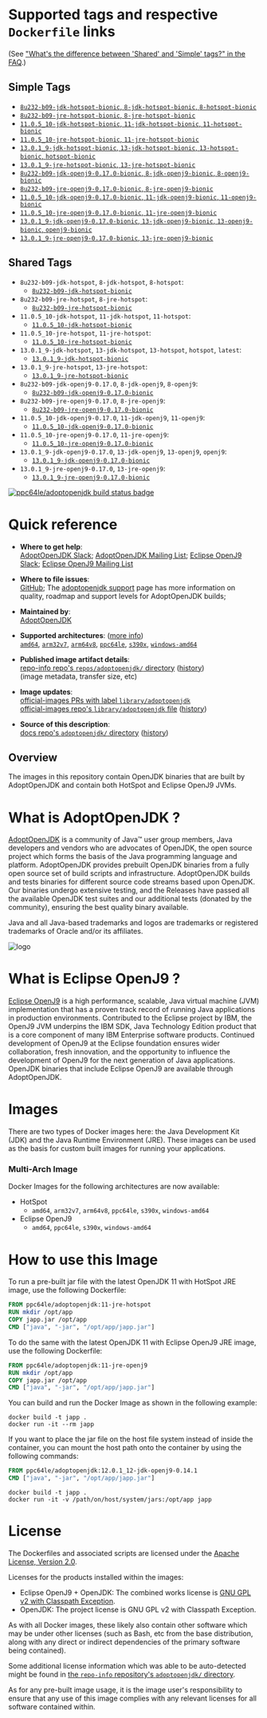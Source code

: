 <!--

********************************************************************************

WARNING:

    DO NOT EDIT "adoptopenjdk/README.md"

    IT IS AUTO-GENERATED

    (from the other files in "adoptopenjdk/" combined with a set of templates)

********************************************************************************

-->

# Supported tags and respective `Dockerfile` links

(See ["What's the difference between 'Shared' and 'Simple' tags?" in the FAQ](https://github.com/docker-library/faq#whats-the-difference-between-shared-and-simple-tags).)

## Simple Tags

-	[`8u232-b09-jdk-hotspot-bionic`, `8-jdk-hotspot-bionic`, `8-hotspot-bionic`](https://github.com/AdoptOpenJDK/openjdk-docker/blob/d3d8b8c690ef625100af90e03ed0c125acbaf9b8/8/jdk/ubuntu/Dockerfile.hotspot.releases.full)
-	[`8u232-b09-jre-hotspot-bionic`, `8-jre-hotspot-bionic`](https://github.com/AdoptOpenJDK/openjdk-docker/blob/d3d8b8c690ef625100af90e03ed0c125acbaf9b8/8/jre/ubuntu/Dockerfile.hotspot.releases.full)
-	[`11.0.5_10-jdk-hotspot-bionic`, `11-jdk-hotspot-bionic`, `11-hotspot-bionic`](https://github.com/AdoptOpenJDK/openjdk-docker/blob/d3d8b8c690ef625100af90e03ed0c125acbaf9b8/11/jdk/ubuntu/Dockerfile.hotspot.releases.full)
-	[`11.0.5_10-jre-hotspot-bionic`, `11-jre-hotspot-bionic`](https://github.com/AdoptOpenJDK/openjdk-docker/blob/d3d8b8c690ef625100af90e03ed0c125acbaf9b8/11/jre/ubuntu/Dockerfile.hotspot.releases.full)
-	[`13.0.1_9-jdk-hotspot-bionic`, `13-jdk-hotspot-bionic`, `13-hotspot-bionic`, `hotspot-bionic`](https://github.com/AdoptOpenJDK/openjdk-docker/blob/d3d8b8c690ef625100af90e03ed0c125acbaf9b8/13/jdk/ubuntu/Dockerfile.hotspot.releases.full)
-	[`13.0.1_9-jre-hotspot-bionic`, `13-jre-hotspot-bionic`](https://github.com/AdoptOpenJDK/openjdk-docker/blob/d3d8b8c690ef625100af90e03ed0c125acbaf9b8/13/jre/ubuntu/Dockerfile.hotspot.releases.full)
-	[`8u232-b09-jdk-openj9-0.17.0-bionic`, `8-jdk-openj9-bionic`, `8-openj9-bionic`](https://github.com/AdoptOpenJDK/openjdk-docker/blob/d3d8b8c690ef625100af90e03ed0c125acbaf9b8/8/jdk/ubuntu/Dockerfile.openj9.releases.full)
-	[`8u232-b09-jre-openj9-0.17.0-bionic`, `8-jre-openj9-bionic`](https://github.com/AdoptOpenJDK/openjdk-docker/blob/d3d8b8c690ef625100af90e03ed0c125acbaf9b8/8/jre/ubuntu/Dockerfile.openj9.releases.full)
-	[`11.0.5_10-jdk-openj9-0.17.0-bionic`, `11-jdk-openj9-bionic`, `11-openj9-bionic`](https://github.com/AdoptOpenJDK/openjdk-docker/blob/d3d8b8c690ef625100af90e03ed0c125acbaf9b8/11/jdk/ubuntu/Dockerfile.openj9.releases.full)
-	[`11.0.5_10-jre-openj9-0.17.0-bionic`, `11-jre-openj9-bionic`](https://github.com/AdoptOpenJDK/openjdk-docker/blob/d3d8b8c690ef625100af90e03ed0c125acbaf9b8/11/jre/ubuntu/Dockerfile.openj9.releases.full)
-	[`13.0.1_9-jdk-openj9-0.17.0-bionic`, `13-jdk-openj9-bionic`, `13-openj9-bionic`, `openj9-bionic`](https://github.com/AdoptOpenJDK/openjdk-docker/blob/d3d8b8c690ef625100af90e03ed0c125acbaf9b8/13/jdk/ubuntu/Dockerfile.openj9.releases.full)
-	[`13.0.1_9-jre-openj9-0.17.0-bionic`, `13-jre-openj9-bionic`](https://github.com/AdoptOpenJDK/openjdk-docker/blob/d3d8b8c690ef625100af90e03ed0c125acbaf9b8/13/jre/ubuntu/Dockerfile.openj9.releases.full)

## Shared Tags

-	`8u232-b09-jdk-hotspot`, `8-jdk-hotspot`, `8-hotspot`:
	-	[`8u232-b09-jdk-hotspot-bionic`](https://github.com/AdoptOpenJDK/openjdk-docker/blob/d3d8b8c690ef625100af90e03ed0c125acbaf9b8/8/jdk/ubuntu/Dockerfile.hotspot.releases.full)
-	`8u232-b09-jre-hotspot`, `8-jre-hotspot`:
	-	[`8u232-b09-jre-hotspot-bionic`](https://github.com/AdoptOpenJDK/openjdk-docker/blob/d3d8b8c690ef625100af90e03ed0c125acbaf9b8/8/jre/ubuntu/Dockerfile.hotspot.releases.full)
-	`11.0.5_10-jdk-hotspot`, `11-jdk-hotspot`, `11-hotspot`:
	-	[`11.0.5_10-jdk-hotspot-bionic`](https://github.com/AdoptOpenJDK/openjdk-docker/blob/d3d8b8c690ef625100af90e03ed0c125acbaf9b8/11/jdk/ubuntu/Dockerfile.hotspot.releases.full)
-	`11.0.5_10-jre-hotspot`, `11-jre-hotspot`:
	-	[`11.0.5_10-jre-hotspot-bionic`](https://github.com/AdoptOpenJDK/openjdk-docker/blob/d3d8b8c690ef625100af90e03ed0c125acbaf9b8/11/jre/ubuntu/Dockerfile.hotspot.releases.full)
-	`13.0.1_9-jdk-hotspot`, `13-jdk-hotspot`, `13-hotspot`, `hotspot`, `latest`:
	-	[`13.0.1_9-jdk-hotspot-bionic`](https://github.com/AdoptOpenJDK/openjdk-docker/blob/d3d8b8c690ef625100af90e03ed0c125acbaf9b8/13/jdk/ubuntu/Dockerfile.hotspot.releases.full)
-	`13.0.1_9-jre-hotspot`, `13-jre-hotspot`:
	-	[`13.0.1_9-jre-hotspot-bionic`](https://github.com/AdoptOpenJDK/openjdk-docker/blob/d3d8b8c690ef625100af90e03ed0c125acbaf9b8/13/jre/ubuntu/Dockerfile.hotspot.releases.full)
-	`8u232-b09-jdk-openj9-0.17.0`, `8-jdk-openj9`, `8-openj9`:
	-	[`8u232-b09-jdk-openj9-0.17.0-bionic`](https://github.com/AdoptOpenJDK/openjdk-docker/blob/d3d8b8c690ef625100af90e03ed0c125acbaf9b8/8/jdk/ubuntu/Dockerfile.openj9.releases.full)
-	`8u232-b09-jre-openj9-0.17.0`, `8-jre-openj9`:
	-	[`8u232-b09-jre-openj9-0.17.0-bionic`](https://github.com/AdoptOpenJDK/openjdk-docker/blob/d3d8b8c690ef625100af90e03ed0c125acbaf9b8/8/jre/ubuntu/Dockerfile.openj9.releases.full)
-	`11.0.5_10-jdk-openj9-0.17.0`, `11-jdk-openj9`, `11-openj9`:
	-	[`11.0.5_10-jdk-openj9-0.17.0-bionic`](https://github.com/AdoptOpenJDK/openjdk-docker/blob/d3d8b8c690ef625100af90e03ed0c125acbaf9b8/11/jdk/ubuntu/Dockerfile.openj9.releases.full)
-	`11.0.5_10-jre-openj9-0.17.0`, `11-jre-openj9`:
	-	[`11.0.5_10-jre-openj9-0.17.0-bionic`](https://github.com/AdoptOpenJDK/openjdk-docker/blob/d3d8b8c690ef625100af90e03ed0c125acbaf9b8/11/jre/ubuntu/Dockerfile.openj9.releases.full)
-	`13.0.1_9-jdk-openj9-0.17.0`, `13-jdk-openj9`, `13-openj9`, `openj9`:
	-	[`13.0.1_9-jdk-openj9-0.17.0-bionic`](https://github.com/AdoptOpenJDK/openjdk-docker/blob/d3d8b8c690ef625100af90e03ed0c125acbaf9b8/13/jdk/ubuntu/Dockerfile.openj9.releases.full)
-	`13.0.1_9-jre-openj9-0.17.0`, `13-jre-openj9`:
	-	[`13.0.1_9-jre-openj9-0.17.0-bionic`](https://github.com/AdoptOpenJDK/openjdk-docker/blob/d3d8b8c690ef625100af90e03ed0c125acbaf9b8/13/jre/ubuntu/Dockerfile.openj9.releases.full)

[![ppc64le/adoptopenjdk build status badge](https://img.shields.io/jenkins/s/https/doi-janky.infosiftr.net/job/multiarch/job/ppc64le/job/adoptopenjdk.svg?label=ppc64le/adoptopenjdk%20%20build%20job)](https://doi-janky.infosiftr.net/job/multiarch/job/ppc64le/job/adoptopenjdk/)

# Quick reference

-	**Where to get help**:  
	[AdoptOpenJDK Slack](https://adoptopenjdk.net/slack.html); [AdoptOpenJDK Mailing List](https://mail.openjdk.java.net/mailman/listinfo/adoption-discuss); [Eclipse OpenJ9 Slack](https://www.eclipse.org/openj9/oj9_joinslack.html); [Eclipse OpenJ9 Mailing List](https://dev.eclipse.org/mailman/listinfo/openj9-dev)

-	**Where to file issues**:  
	[GitHub](https://github.com/AdoptOpenJDK/openjdk-docker/issues); The [adoptopenjdk support](https://adoptopenjdk.net/support.html) page has more information on quality, roadmap and support levels for AdoptOpenJDK builds;

-	**Maintained by**:  
	[AdoptOpenJDK](https://github.com/AdoptOpenJDK/openjdk-docker)

-	**Supported architectures**: ([more info](https://github.com/docker-library/official-images#architectures-other-than-amd64))  
	[`amd64`](https://hub.docker.com/r/amd64/adoptopenjdk/), [`arm32v7`](https://hub.docker.com/r/arm32v7/adoptopenjdk/), [`arm64v8`](https://hub.docker.com/r/arm64v8/adoptopenjdk/), [`ppc64le`](https://hub.docker.com/r/ppc64le/adoptopenjdk/), [`s390x`](https://hub.docker.com/r/s390x/adoptopenjdk/), [`windows-amd64`](https://hub.docker.com/r/winamd64/adoptopenjdk/)

-	**Published image artifact details**:  
	[repo-info repo's `repos/adoptopenjdk/` directory](https://github.com/docker-library/repo-info/blob/master/repos/adoptopenjdk) ([history](https://github.com/docker-library/repo-info/commits/master/repos/adoptopenjdk))  
	(image metadata, transfer size, etc)

-	**Image updates**:  
	[official-images PRs with label `library/adoptopenjdk`](https://github.com/docker-library/official-images/pulls?q=label%3Alibrary%2Fadoptopenjdk)  
	[official-images repo's `library/adoptopenjdk` file](https://github.com/docker-library/official-images/blob/master/library/adoptopenjdk) ([history](https://github.com/docker-library/official-images/commits/master/library/adoptopenjdk))

-	**Source of this description**:  
	[docs repo's `adoptopenjdk/` directory](https://github.com/docker-library/docs/tree/master/adoptopenjdk) ([history](https://github.com/docker-library/docs/commits/master/adoptopenjdk))

## Overview

The images in this repository contain OpenJDK binaries that are built by AdoptOpenJDK and contain both HotSpot and Eclipse OpenJ9 JVMs.

# What is AdoptOpenJDK ?

[AdoptOpenJDK](https://adoptopenjdk.net/) is a community of Java™ user group members, Java developers and vendors who are advocates of OpenJDK, the open source project which forms the basis of the Java programming language and platform. AdoptOpenJDK provides prebuilt OpenJDK binaries from a fully open source set of build scripts and infrastructure. AdoptOpenJDK builds and tests binaries for different source code streams based upon OpenJDK. Our binaries undergo extensive testing, and the Releases have passed all the available OpenJDK test suites and our additional tests (donated by the community), ensuring the best quality binary available.

Java and all Java-based trademarks and logos are trademarks or registered trademarks of Oracle and/or its affiliates.

![logo](https://raw.githubusercontent.com/docker-library/docs/0db0af87e256d941bf011e3b5b06ca4a8edb6b84/adoptopenjdk/logo.png)

# What is Eclipse OpenJ9 ?

[Eclipse OpenJ9](https://www.eclipse.org/openj9/) is a high performance, scalable, Java virtual machine (JVM) implementation that has a proven track record of running Java applications in production environments. Contributed to the Eclipse project by IBM, the OpenJ9 JVM underpins the IBM SDK, Java Technology Edition product that is a core component of many IBM Enterprise software products. Continued development of OpenJ9 at the Eclipse foundation ensures wider collaboration, fresh innovation, and the opportunity to influence the development of OpenJ9 for the next generation of Java applications. OpenJDK binaries that include Eclipse OpenJ9 are available through AdoptOpenJDK.

# Images

There are two types of Docker images here: the Java Development Kit (JDK) and the Java Runtime Environment (JRE). These images can be used as the basis for custom built images for running your applications.

### Multi-Arch Image

Docker Images for the following architectures are now available:

-	HotSpot
	-	`amd64`, `arm32v7`, `arm64v8`, `ppc64le`, `s390x`, `windows-amd64`
-	Eclipse OpenJ9
	-	`amd64`, `ppc64le`, `s390x`, `windows-amd64`

# How to use this Image

To run a pre-built jar file with the latest OpenJDK 11 with HotSpot JRE image, use the following Dockerfile:

```dockerfile
FROM ppc64le/adoptopenjdk:11-jre-hotspot
RUN mkdir /opt/app
COPY japp.jar /opt/app
CMD ["java", "-jar", "/opt/app/japp.jar"]
```

To do the same with the latest OpenJDK 11 with Eclipse OpenJ9 JRE image, use the following Dockerfile:

```dockerfile
FROM ppc64le/adoptopenjdk:11-jre-openj9
RUN mkdir /opt/app
COPY japp.jar /opt/app
CMD ["java", "-jar", "/opt/app/japp.jar"]
```

You can build and run the Docker Image as shown in the following example:

```console
docker build -t japp .
docker run -it --rm japp
```

If you want to place the jar file on the host file system instead of inside the container, you can mount the host path onto the container by using the following commands:

```dockerfile
FROM ppc64le/adoptopenjdk:12.0.1_12-jdk-openj9-0.14.1
CMD ["java", "-jar", "/opt/app/japp.jar"]
```

```console
docker build -t japp .
docker run -it -v /path/on/host/system/jars:/opt/app japp
```

# License

The Dockerfiles and associated scripts are licensed under the [Apache License, Version 2.0](http://www.apache.org/licenses/LICENSE-2.0.html).

Licenses for the products installed within the images:

-	Eclipse OpenJ9 + OpenJDK: The combined works license is [GNU GPL v2 with Classpath Exception](http://openjdk.java.net/legal/gplv2+ce.html).
-	OpenJDK: The project license is GNU GPL v2 with Classpath Exception.

As with all Docker images, these likely also contain other software which may be under other licenses (such as Bash, etc from the base distribution, along with any direct or indirect dependencies of the primary software being contained).

Some additional license information which was able to be auto-detected might be found in [the `repo-info` repository's `adoptopenjdk/` directory](https://github.com/docker-library/repo-info/tree/master/repos/adoptopenjdk).

As for any pre-built image usage, it is the image user's responsibility to ensure that any use of this image complies with any relevant licenses for all software contained within.
